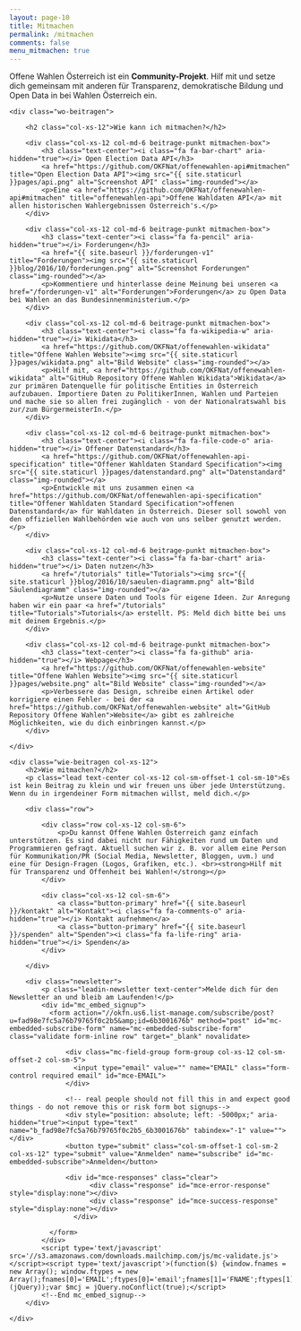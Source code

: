 ```yaml
---
layout: page-10
title: Mitmachen
permalink: /mitmachen
comments: false
menu_mitmachen: true
---
```


<div id="page-mitmachen">
	<p class="lead text-center">Offene Wahlen Österreich ist ein <strong>Community-Projekt</strong>. Hilf mit und setze dich gemeinsam mit anderen für Transparenz, demokratische Bildung und Open Data in bei Wahlen Österreich ein.</p>
	<p class="lead text-center"></p>

	<div class="wo-beitragen">

		<h2 class="col-xs-12">Wie kann ich mitmachen?</h2>

		<div class="col-xs-12 col-md-6 beitrage-punkt mitmachen-box">
			<h3 class="text-center"><i class="fa fa-bar-chart" aria-hidden="true"></i> Open Election Data API</h3>
			<a href="https://github.com/OKFNat/offenewahlen-api#mitmachen" title="Open Election Data API"><img src="{{ site.staticurl }}pages/api.png" alt="Screenshot API" class="img-rounded"></a>
			<p>Eine <a href="https://github.com/OKFNat/offenewahlen-api#mitmachen" title="offenewahlen-api">Offene Wahldaten API</a> mit allen historischen Wahlergebnissen Österreich's.</p>
		</div>

		<div class="col-xs-12 col-md-6 beitrage-punkt mitmachen-box">
			<h3 class="text-center"><i class="fa fa-pencil" aria-hidden="true"></i> Forderungen</h3>
			<a href="{{ site.baseurl }}/forderungen-v1" title="Forderungen"><img src="{{ site.staticurl }}blog/2016/10/forderungen.png" alt="Screenshot Forderungen" class="img-rounded"></a>
			<p>Kommentiere und hinterlasse deine Meinung bei unseren <a href="/forderungen-v1" alt="Forderungen">Forderungen</a> zu Open Data bei Wahlen an das Bundesinnenministerium.</p>
		</div>

		<div class="col-xs-12 col-md-6 beitrage-punkt mitmachen-box">
			<h3 class="text-center"><i class="fa fa-wikipedia-w" aria-hidden="true"></i> Wikidata</h3>
			<a href="https://github.com/OKFNat/offenewahlen-wikidata" title="Offene Wahlen Website"><img src="{{ site.staticurl }}pages/wikidata.png" alt="Bild Website" class="img-rounded"></a>
			<p>Hilf mit, <a href="https://github.com/OKFNat/offenewahlen-wikidata" alt="GitHub Repository Offene Wahlen Wikidata">Wikidata</a> zur primären Datenquelle für politische Entities in Österreich aufzubauen. Importiere Daten zu PolitikerInnen, Wahlen und Parteien und mache sie so allen frei zugänglich - von der Nationalratswahl bis zur/zum BürgermeisterIn.</p>
		</div>

		<div class="col-xs-12 col-md-6 beitrage-punkt mitmachen-box">
			<h3 class="text-center"><i class="fa fa-file-code-o" aria-hidden="true"></i> Offener Datenstandard</h3>
			<a href="https://github.com/OKFNat/offenewahlen-api-specification" title="Offener Wahldaten Standard Specification"><img src="{{ site.staticurl }}pages/datenstandard.png" alt="Datenstandard" class="img-rounded"></a>
			<p>Entwickle mit uns zusammen einen <a href="https://github.com/OKFNat/offenewahlen-api-specification" title="Offener Wahldaten Standard Specification">offenen Datenstandard</a> für Wahldaten in Österreich. Dieser soll sowohl von den offiziellen Wahlbehörden wie auch von uns selber genutzt werden.</p>
		</div>

		<div class="col-xs-12 col-md-6 beitrage-punkt mitmachen-box">
			<h3 class="text-center"><i class="fa fa-bar-chart" aria-hidden="true"></i> Daten nutzen</h3>
			<a href="/tutorials" title="Tutorials"><img src="{{ site.staticurl }}blog/2016/10/saeulen-diagramm.png" alt="Bild Säulendiagramm" class="img-rounded"></a>
			<p>Nutze unsere Daten und Tools für eigene Ideen. Zur Anregung haben wir ein paar <a href="/tutorials" title="Tutorials">Tutorials</a> erstellt. PS: Meld dich bitte bei uns mit deinem Ergebnis.</p>
		</div>

		<div class="col-xs-12 col-md-6 beitrage-punkt mitmachen-box">
			<h3 class="text-center"><i class="fa fa-github" aria-hidden="true"></i> Webpage</h3>
			<a href="https://github.com/OKFNat/offenewahlen-website" title="Offene Wahlen Website"><img src="{{ site.staticurl }}pages/website.png" alt="Bild Website" class="img-rounded"></a>
			<p>Verbessere das Design, schreibe einen Artikel oder korrigiere einen Fehler - bei der <a href="https://github.com/OKFNat/offenewahlen-website" alt="GitHub Repository Offene Wahlen">Website</a> gibt es zahlreiche Möglichkeiten, wie du dich einbringen kannst.</p>
		</div>

	</div>

	<div class="wie-beitragen col-xs-12">
		<h2>Wie mitmachen?</h2>
		<p class="lead text-center col-xs-12 col-sm-offset-1 col-sm-10">Es ist kein Beitrag zu klein und wir freuen uns über jede Unterstützung. Wenn du in irgendeiner Form mitmachen willst, meld dich.</p>

		<div class="row">

			<div class="row col-xs-12 col-sm-6">
				<p>Du kannst Offene Wahlen Österreich ganz einfach unterstützen. Es sind dabei nicht nur Fähigkeiten rund um Daten und Programmieren gefragt. Aktuell suchen wir z. B. vor allem eine Person für Kommunikation/PR (Social Media, Newsletter, Bloggen, uvm.) und eine für Design-Fragen (Logos, Grafiken, etc.). <br><strong>Hilf mit für Transparenz und Offenheit bei Wahlen!</strong></p>
			</div>

			<div class="col-xs-12 col-sm-6">
				<a class="button-primary" href="{{ site.baseurl }}/kontakt" alt="Kontakt"><i class="fa fa-comments-o" aria-hidden="true"></i> Kontakt aufnehmen</a>
				<a class="button-primary" href="{{ site.baseurl }}/spenden" alt="Spenden"><i class="fa fa-life-ring" aria-hidden="true"></i> Spenden</a>
			</div>

		</div>

		<div class="newsletter">
			<p class="leadin-newsletter text-center">Melde dich für den Newsletter an und bleib am Laufenden!</p>
			<div id="mc_embed_signup">
			  <form action="//okfn.us6.list-manage.com/subscribe/post?u=fad98e7fc5a76b79765f0c2b5&amp;id=6b3001676b" method="post" id="mc-embedded-subscribe-form" name="mc-embedded-subscribe-form" class="validate form-inline row" target="_blank" novalidate>

			      <div class="mc-field-group form-group col-xs-12 col-sm-offset-2 col-sm-5">
			      	<input type="email" value="" name="EMAIL" class="form-control required email" id="mce-EMAIL">
			      </div>

			      <!-- real people should not fill this in and expect good things - do not remove this or risk form bot signups-->
			      <div style="position: absolute; left: -5000px;" aria-hidden="true"><input type="text" name="b_fad98e7fc5a76b79765f0c2b5_6b3001676b" tabindex="-1" value=""></div>
			      <button type="submit" class="col-sm-offset-1 col-sm-2 col-xs-12" type="submit" value="Anmelden" name="subscribe" id="mc-embedded-subscribe">Anmelden</button>

			      <div id="mce-responses" class="clear">
			    		<div class="response" id="mce-error-response" style="display:none"></div>
			    		<div class="response" id="mce-success-response" style="display:none"></div>
			    	</div>

			  </form>
			</div>
			<script type='text/javascript' src='//s3.amazonaws.com/downloads.mailchimp.com/js/mc-validate.js'></script><script type='text/javascript'>(function($) {window.fnames = new Array(); window.ftypes = new Array();fnames[0]='EMAIL';ftypes[0]='email';fnames[1]='FNAME';ftypes[1]='text';fnames[2]='LNAME';ftypes[2]='text';}(jQuery));var $mcj = jQuery.noConflict(true);</script>
			<!--End mc_embed_signup-->
		</div>

	</div>
</div>
